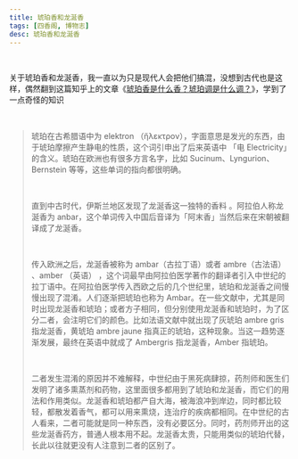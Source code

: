 ```yaml
---
title: 琥珀香和龙涎香
tags: [四香阁, 博物志]
desc: 琥珀香和龙涎香
---
```


<br/>

关于琥珀香和龙涎香，我一直以为只是现代人会把他们搞混，没想到古代也是这样，偶然翻到这篇知乎上的文章《[琥珀香是什么香？琥珀调是什么调？](https://zhuanlan.zhihu.com/p/523839638)》，学到了一点奇怪的知识

<br/>

> 琥珀在古希腊语中为 elektron （ἤλεκτρον），字面意思是发光的东西，由于琥珀摩擦产生静电的性质，这个词引申出了后来英语中 「电 Electricity」的含义。琥珀在欧洲也有很多方言名字，比如 Sucinum、Lyngurion、Bernstein 等等，这些单词的指向都很明确。
>
> <br/>
>
> 直到中古时代，伊斯兰地区发现了龙涎香这一独特的香料 。阿拉伯人称龙涎香为 anbar，这个单词传入中国后音译为「阿末香」当然后来在宋朝被翻译成了龙涎香。
>
> <br/>
>
> 传入欧洲之后，龙涎香被称为 ambar（古拉丁语）或者 ambre（古法语） 、amber （英语） ，这个词最早由阿拉伯医学著作的翻译者引入中世纪的拉丁语中。在阿拉伯医学传入西欧之后的几个世纪里，琥珀和龙涎香之间慢慢出现了混淆。人们逐渐把琥珀也称为 Ambar。在一些文献中，尤其是同时出现龙涎香和琥珀；或者方子相同，但分别使用龙涎香和琥珀时，为了区分二者，会注明它们的颜色。比如法语文献中就出现了灰琥珀 ambre gris 指龙涎香，黄琥珀 ambre jaune 指真正的琥珀，这种现象。当这一趋势逐渐发展，最终在英语中就成了 Ambergris 指龙涎香，Amber 指琥珀。
>
> <br/>
>
> 二者发生混淆的原因并不难解释，中世纪由于黑死病肆掠，药剂师和医生们发明了诸多熏蒸剂和药物，这里面很多都用到了琥珀和龙涎香，而它们的用法和作用类似。龙涎香和琥珀都产自大海，被海浪冲到岸边，同时都比较轻，都散发着香气，都可以用来熏烧，连治疗的疾病都相同。在中世纪的古人看来，二者可能就是同一种东西，没有必要区分。同时，药剂师开出的这些龙涎香药方，普通人根本用不起。龙涎香太贵，只能用类似的琥珀代替，长此以往就更没有人注意到二者的区别了。